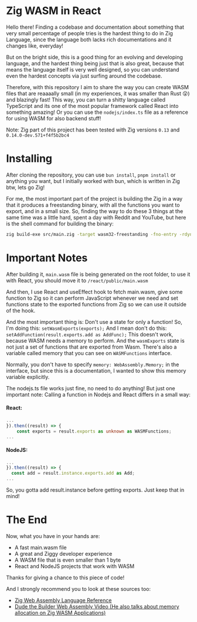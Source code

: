 # Zig WASM in React

Hello there! Finding a codebase and documentation about something that very small percentage of people tries is the hardest thing to do in Zig Language, since the language both lacks rich documentations and it changes like, everyday!

But on the bright side, this is a good thing for an evolving and developing language, and the hardest thing being just that is also great, because that means the language itself is very well designed, so you can understand even the hardest concepts via just surfing around the codebase.

Therefore, with this repository I aim to share the way you can create WASM files that are reaaaally small (in my experiences, it was smaller than Rust 😲) and blazingly fast! This way, you can turn a shitty language called TypeScript and its one of the most popular framework called React into something amazing! Or you can use the `nodejs/index.ts` file as a reference for using WASM for also backend stuff!

Note: Zig part of this project has been tested with Zig versions `0.13` and `0.14.0-dev.571+f4f5b2bc4`

# Installing

After cloning the repository, you can use `bun install`, `pnpm install` or anything you want, but I initially worked with bun, which is written in Zig btw, lets go Zig!

For me, the most important part of the project is building the Zig in a way that it produces a freestanding binary, with all the functions you want to export, and in a small size. So, finding the way to do these 3 things at the same time was a little hard, spent a day with Reddit and YouTube, but here is the shell command for building the binary:

```bash
zig build-exe src/main.zig -target wasm32-freestanding -fno-entry -rdynamic -OReleaseSmall
```

# Important Notes

After building it, `main.wasm` file is being generated on the root folder, to use it with React, you should move it to `/react/public/main.wasm`

And then, I use React and useEffect hook to fetch main.wasm, give some function to Zig so it can perform JavaScript whenever we need and set functions state to the exported functions from Zig so we can use it outside of the hook.

And the most important thing is: Don't use a state for only a function! So, I'm doing this: `setWasmExports(exports);` And I mean don't do this: `setAddFunction(result.exports.add as AddFunc);` This doesn't work, because WASM needs a memory to perform. And the `wasmExports` state is not just a set of functions that are exported from Wasm. There's also a variable called memory that you can see on `WASMFunctions` interface.

Normally, you don't have to specify `memory: WebAssembly.Memory;` in the interface, but since this is a documentation, I wanted to show this memory variable explicitly.

The nodejs.ts file works just fine, no need to do anything! But just one important note: Calling a function in Nodejs and React differs in a small way:

#### React:

```Typescript
...
}).then((result) => {
    const exports = result.exports as unknown as WASMFunctions;
...
```

#### NodeJS:

```Typescript
...
}).then((result) => {
  const add = result.instance.exports.add as Add;
...
```

So, you gotta add result.instance before getting exports. Just keep that in mind!

# The End

Now, what you have in your hands are:

- A fast main.wasm file
- A great and Ziggy developer experience
- A WASM file that is even smaller than 1 byte
- React and NodeJS projects that work with WASM

Thanks for giving a chance to this piece of code!

And I strongly recommend you to look at these sources too:

- [Zig Web Assembly Language Reference](https://ziglang.org/documentation/0.9.0/#WebAssembly)
- [Dude the Builder Web Assembly Video \(He also talks about memory allocation on Zig WASM Applications)](https://youtu.be/tG8-xXQlS6Q)

